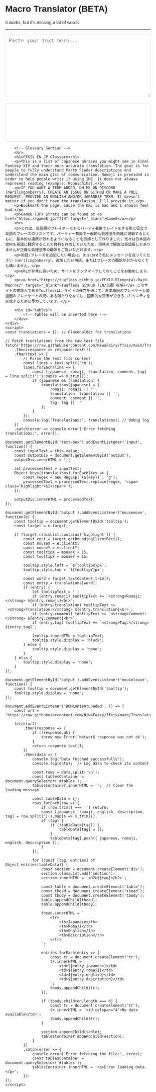 <html lang="en">
<head>
    <meta charset="utf-8">
    <meta http-equiv="x-ua-compatible" content="ie=edge">
    <meta name="viewport" content="width=device-width, initial-scale=1">
    <title>FFXIV EN JP Glossary</title>
    <style>
        body {
            font-family: Arial, sans-serif;
            margin: 0;
            padding: 0;
            box-sizing: border-box;
        }
        .container {
            padding: 20px;
            max-width: 1200px;
            margin: auto;
        }
        textarea {
            width: 100%;
            height: 200px;
            margin-bottom: 20px;
            padding: 10px;
            font-size: 16px;
            border: 1px solid #ddd;
            border-radius: 4px;
            box-sizing: border-box;
        }
        #output {
            border: 1px solid #ddd;
            border-radius: 4px;
            padding: 10px;
            min-height: 100px;
            white-space: pre-wrap; /* Preserve line breaks */
        }
        .highlight {
            background-color: blue;
            cursor: pointer;
            border-radius: 3px;
        }
        .tooltip {
            position: absolute;
            background-color: #333;
            color: #fff;
            padding: 10px;
            border-radius: 3px;
            display: none;
            font-size: 14px;
            max-width: 300px;
            z-index: 1000;
        }
        .tooltip-description {
            font-size: 12px;
            color: #ccc;
        }
        .section {
            margin-top: 20px;
        }
        table {
            width: 100%;
            border-collapse: collapse;
            margin-bottom: 20px;
        }
        th, td {
            border: 1px solid #ddd;
            padding: 8px;
            text-align: left;
        }
        a {
            color: #007bff;
            text-decoration: none;
        }
        a:hover {
            text-decoration: underline;
        }
    </style>
</head>
<body>
    <div class="container">
        <!-- Text Translation Tool -->
        <h1>Macro Translator (BETA)</h1>
        It works, but it's missing a lot of words.    
        <hr>
        <textarea id="text-box" placeholder="Paste your text here..."></textarea>
        <div id="output"></div>
        <div class="tooltip" id="tooltip"></div>

        <!-- Glossary Section -->
        <hr>
        <h1>FFXIV EN JP Glossary</h1>
        <p>This is a list of Japanese phrases you might see in Final Fantasy XIV and their more accurate translation. The goal is for people to fully understand Party Finder descriptions and understand the main gist of communication. Romaji is provided in order to help people write it using IME. It does not always represent reading (example: Konnichiha).</p>
        <p>IF YOU WANT A TERM ADDED, DM ME ON DISCORD (nerilingonberry), CREATE AN ISSUE ON GITHUB OR MAKE A PULL REQUEST. PROVIDE AN ENGLISH AND/OR JAPANESE TERM. It doesn't matter if you don't have the translation, I'll provide it.</p>
        <p>Bookmark the page, cause the URL is bad and I should feel bad.</p>
        <p>Game8 (JP) Strats can be found at <a href="https://game8.jp/ff14" target="_blank">Game8</a></p>
        <hr>
        <p>これは、英語圏のプレイヤーたちとパーティ募集でレイドをする際に役立つ英語のフレーズのリストです。パーティー募集で一般的な処理法を的確に理解するとともに、基本的な連携が取れるようになることを目標として作りました。元々は日本語の資料を英語に翻訳することで資料を作成していたため、現時点で解説は英語版しかありませんが正確な処理法等の翻訳をご覧いただけます。</p>
        <p>用語/フレーズを追加したい場合は、Discordで私にメッセージを送ってください（nerilingonberry）。追加したい用語、またはフレーズの翻訳が分からなくても構いません。</p>
        <p>URLが非常に長いため、サイトをブックマークしておくことをお勧めします。</p>
        <p><a href="https://tuufless.github.io/FFXIV-Elemental-Raid-Macros/" target="_blank">Tuufless GitHub (EN/英圏 攻略)</a> このサイトの管理人であるTuuflessは、サイトの運営を通じて、日本語圏のプレイヤーと英語圏のプレイヤーとの間にある隔たりをなくし、国際的な交流ができるコミュニティを形成するために尽力しています。</p>

        <div id="tables">
            <!-- Tables will be inserted here -->
        </div>
    </div>
    <script>
    const translations = {}; // Placeholder for translations

    // Fetch translations from the raw text file
    fetch('https://raw.githubusercontent.com/NiwaFairy/ffxiv/main/TranslationsRaw.txt')
        .then(response => response.text())
        .then(text => {
            // Parse the text file content
            const lines = text.split('\n');
            lines.forEach(line => {
                const [japanese, romaji, translation, comment, tag] = line.split('|').map(s => s.trim());
                if (japanese && translation) {
                    translations[japanese] = {
                        romaji: romaji || '',
                        translation: translation || '',
                        comment: comment || '',
                        tag: tag || ''
                    };
                }
            });
            console.log('Translations:', translations); // Debug log
        })
        .catch(error => console.error('Error fetching translations:', error));

    document.getElementById('text-box').addEventListener('input', function() {
        const inputText = this.value;
        const outputDiv = document.getElementById('output');
        outputDiv.innerHTML = '';

        let processedText = inputText;
        Object.keys(translations).forEach(key => {
            const regex = new RegExp(`(${key})`, 'g');
            processedText = processedText.replace(regex, '<span class="highlight">$1</span>');
        });

        outputDiv.innerHTML = processedText;
    });

    document.getElementById('output').addEventListener('mousemove', function(e) {
        const tooltip = document.getElementById('tooltip');
        const target = e.target;

        if (target.classList.contains('highlight')) {
            const rect = target.getBoundingClientRect();
            const mouseX = e.clientX;
            const mouseY = e.clientY;
            const tooltipX = mouseX + 15;
            const tooltipY = mouseY + 15;

            tooltip.style.left = `${tooltipX}px`;
            tooltip.style.top = `${tooltipY}px`;

            const word = target.textContent.trim();
            const entry = translations[word];
            if (entry) {
                let tooltipText = '';
                if (entry.romaji) tooltipText += `<strong>Romaji:</strong> ${entry.romaji}<br>`;
                if (entry.translation) tooltipText += `<strong>Translation:</strong> ${entry.translation}<br>`;
                if (entry.comment) tooltipText += `<strong>Comment:</strong> ${entry.comment}<br>`;
                if (entry.tag) tooltipText += `<strong>Tag:</strong> ${entry.tag}`;

                tooltip.innerHTML = tooltipText;
                tooltip.style.display = 'block';
            } else {
                tooltip.style.display = 'none';
            }
        } else {
            tooltip.style.display = 'none';
        }
    });

    document.getElementById('output').addEventListener('mouseleave', function() {
        const tooltip = document.getElementById('tooltip');
        tooltip.style.display = 'none';
    });

    document.addEventListener('DOMContentLoaded', () => {
        const url = 'https://raw.githubusercontent.com/NiwaFairy/ffxiv/main/TranslationsRaw.txt';

        fetch(url)
            .then(response => {
                if (!response.ok) {
                    throw new Error('Network response was not ok');
                }
                return response.text();
            })
            .then(data => {
                console.log("Data fetched successfully");
                console.log(data);  // Log data to check its content

                const rows = data.split('\n');
                const tablesContainer = document.querySelector('#tables');
                tablesContainer.innerHTML = '';  // Clear the loading message

                const tableData = {};
                rows.forEach(row => {
                    if (row.trim() === '') return; 
                    const [japanese, romaji, english, description, tag] = row.split('|').map(s => s.trim());
                    if (tag) {
                        if (!tableData[tag]) {
                            tableData[tag] = [];
                        }
                        tableData[tag].push({ japanese, romaji, english, description });
                    }
                });

                for (const [tag, entries] of Object.entries(tableData)) {
                    const section = document.createElement('div');
                    section.classList.add('section');
                    section.innerHTML = `<h2>${tag}</h2>`;

                    const table = document.createElement('table');
                    const thead = document.createElement('thead');
                    const tbody = document.createElement('tbody');
                    table.appendChild(thead);
                    table.appendChild(tbody);

                    thead.innerHTML = `
                        <tr>
                            <th>Japanese</th>
                            <th>Romaji</th>
                            <th>English</th>
                            <th>Description</th>
                        </tr>
                    `;

                    entries.forEach(entry => {
                        const tr = document.createElement('tr');
                        tr.innerHTML = `
                            <td>${entry.japanese}</td>
                            <td>${entry.romaji}</td>
                            <td>${entry.english}</td>
                            <td>${entry.description}</td>
                        `;
                        tbody.appendChild(tr);
                    });

                    if (tbody.children.length === 0) {
                        const tr = document.createElement('tr');
                        tr.innerHTML = '<td colspan="4">No data available</td>';
                        tbody.appendChild(tr);
                    }

                    section.appendChild(table);
                    tablesContainer.appendChild(section);
                }
            })
            .catch(error => {
                console.error('Error fetching the file:', error);
                const tablesContainer = document.querySelector('#tables');
                tablesContainer.innerHTML = '<p>Error loading data.</p>';
            });
    });
    </script>
</body>
</html>
